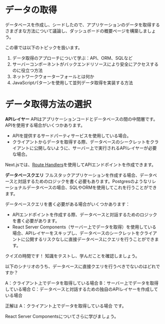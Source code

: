 # データの取得
データベースを作成し、シードしたので、アプリケーションのデータを取得するさまざまな方法について議論し、ダッシュボードの概要ページを構築しましょう。  

この章では以下のトピックを扱います。  

1. データ取得のアプローチについて学ぶ：API、ORM、SQLなど
2. サーバーコンポーネントがバックエンドリソースにより安全にアクセスするのに役立つ方法
3. ネットワークウォーターフォールとは何か
4. JavaScriptパターンを使用して並列データ取得を実装する方法

# データ取得方法の選択
**APIレイヤー** APIはアプリケーションコードとデータベースの間の中間層です。  
APIを使用する場合がいくつかあります。  

- APIを提供するサードパーティサービスを使用している場合。
- クライアントからデータを取得する際、データベースのシークレットをクライアントに公開しないように、サーバー上で実行されるAPIレイヤーが必要な場合。

Next.jsでは、[Route Handlers](https://nextjs.org/docs/app/building-your-application/routing/route-handlers)を使用してAPIエンドポイントを作成できます。  

**データベースクエリ** フルスタックアプリケーションを作成する場合、データベースと対話するためのロジックを書く必要もあります。Postgresのようなリレーショナルデータベースの場合、SQLやORMを使用してこれを行うことができます。

データベースクエリを書く必要がある場合がいくつかあります：

- APIエンドポイントを作成する際、データベースと対話するためのロジックを書く必要があります。
- React Server Components（サーバー上でデータを取得）を使用している場合、APIレイヤーをスキップし、データベースのシークレットをクライアントに公開するリスクなしに直接データベースにクエリを行うことができます。

クイズの時間です！ 知識をテストし、学んだことを確認しましょう。

以下のシナリオのうち、データベースに直接クエリを行うべきでないのはどれですか？

A：クライアント上でデータを取得している場合 B：サーバー上でデータを取得している場合 C：データベースと対話するための独自のAPIレイヤーを作成している場合

正解は A：クライアント上でデータを取得している場合 です。

React Server Componentsについてさらに学びましょう。